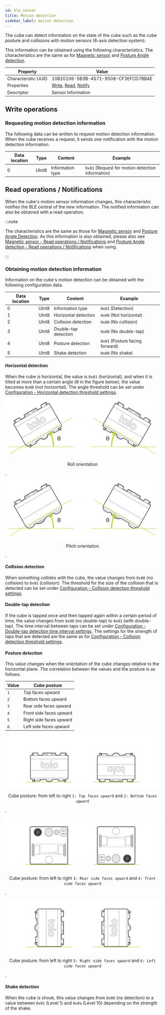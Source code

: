```yaml
---
id: ble_sensor
title: Motion detection
sidebar_label: motion detection
---
```


The cube can detect information on the state of the cube such as the cube posture and collisions with motion sensors (6-axis detection system).

This information can be obtained using the following characteristics. The characteristics are the same as for [Magnetic sensor](magnetic_sensor.md) and [Posture Angle detection](high_precision_tilt_sensor.md).

| Property            | Value                                                                                                          |
| ------------------- | -------------------------------------------------------------------------------------------------------------- |
| Characteristic UUID | 10B20106-5B3B-4571-9508-CF3EFCD7BBAE                                                                           |
| Properties          | [Write](#write-operations), [Read](#read-operations--notifications), [Notify](#read-operations--notifications) |
| Descriptor          | Sensor Information                                                                                             |

## Write operations

### Requesting motion detection information

The following data can be written to request motion detection information. When the cube receives a request, it sends one notification with the motion detection information.

| Data location | Type  | Content          | Example                                                                      |
| ------------- | ----- | ---------------- | ---------------------------------------------------------------------------- |
| 0             | UInt8 | Information type | <span class="fixed">`0x81`</span> (Request for motion detection information) |

## Read operations / Notifications

When the cube's motion sensor information changes, this characteristic notifies the BLE central of the new information. The notified information can also be obtained with a read operation.

:::note

The characteristics are the same as those for [Magnetic sensor](magnetic_sensor.md) and [Posture Angle Detection](high_precision_tilt_sensor.md). As this information is also obtained, please also see [Magnetic sensor - Read operations / Notifications](magnetic_sensor.md#read-operations--notifications) and [Posture Angle detection - Read operations / Notifications](high_precision_tilt_sensor.md#read-operations--notifications) when using.

:::

### Obtaining motion detection information

Information on the cube's motion detection can be obtained with the following configuration data.

| Data location | Type  | Content              | Example                                       |
| ------------- | ----- | -------------------- | --------------------------------------------- |
| 0             | UInt8 | Information type     | <span class="fixed">`0x01`</span> (Detection) |
| 1             | UInt8 | Horizontal detection | `0x00` (Not horizontal)                       |
| 2             | UInt8 | Collision detection  | `0x00` (No collision)                         |
| 3             | UInt8 | Double-tap detection | `0x00` (No double-tap)                        |
| 4             | UInt8 | Posture detection    | `0x01` (Posture facing forward)               |
| 5             | UInt8 | Shake detection      | `0x00` (No shake)                             |

#### Horizontal detection

When the cube is horizontal, the value is `0x01` (horizontal), and when it is tilted at more than a certain angle (θ in the figure below), the value becomes `0x00` (not horizontal). The angle threshold can be set under [Configuration - Horizontal detection threshold settings](configuration.md#horizontal-detection-threshold-settings).

![Flat Status Threshold - Roll](assets/configuration_flat_status_threshold_roll.svg)

<p align="center">Roll orientation</p>.

![Flat Status Threshold - Pitch](assets/configuration_flat_status_threshold_pitch.svg)

<p align="center">Pitch orientation</p>.

#### Collision detection

When something collides with the cube, the value changes from `0x00` (no collision) to `0x01` (collision).
The threshold for the size of the collision that is detected can be set under [Configuration - Collision detection threshold settings](configuration.md#collision-detection-threshold-settings).

#### Double-tap detection

If the cube is tapped once and then tapped again within a certain period of time, the value changes from `0x00` (no double-tap) to `0x01` (with double-tap). The time interval between taps can be set under [Configuration - Double-tap detection time interval settings](configuration.md#double-tap-detection-time-interval-settings). The settings for the strength of taps that are detected are the same as for [Configuration - Collision detection threshold settings](configuration.md#collision-detection-threshold-settings).

#### Posture detection

This value changes when the orientation of the cube changes relative to the horizontal plane. The correlation between the values and the posture is as follows.

| Value | Cube posture            |
| ----- | ----------------------- |
| `1`   | Top faces upward        |
| `2`   | Bottom faces upward     |
| `3`   | Rear side faces upward  |
| `4`   | Front side faces upward |
| `5`   | Right side faces upward |
| `6`   | Left side faces upward  |

![Cube Posture (Normal and Up-side Down)](assets/sensor_posture_normal_up.svg)

<p align="center">Cube posture: from left to right <code>1: Top faces upward</code> and <code>2: Bottom faces upward</code></p>.

![Cube Posture (Front-side Down and Back-side Down)](assets/sensor_posture_front_back.svg)

<p align="center">Cube posture: from left to right <code>3: Rear side faces upward</code> and <code>4: front side faces upward</code></p>.

![Cube Posture (Left-side Down and Right-side Down)](assets/sensor_posture_left_right.svg)

<p align="center">Cube posture: from left to right <code>5: Right side faces upward</code> and <code>6: Left side faces upward</code></p>.

#### Shake detection

When the cube is shook, this value changes from `0x00` (no detection) to a value between `0x01` (Level 1) and `0x0a` (Level 10) depending on the strength of the shake.
